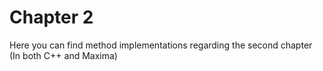 # Chapter 2

Here you can find method implementations regarding the second chapter (In both C++ and Maxima)
